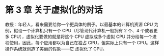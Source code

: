 # 第 3 章 关于虚拟化的对话

教授：年轻人，看来需要给你一个更具体的例子。以最基本的计算机资源 CPU 为例，假设一个计算机只有一个 CPU（尽管现代计算机一般拥有 2 个、4 个或者更多 CPU），虚拟化要做的就是将这个 CPU 虚拟成多个虚拟 CPU 并分给每一个进程使用，因此，每个应用都以为自己在独占 CPU，但实际上只有一个 CPU。这样操作系统就创造了美丽的假象——它
虚拟化了 CPU。